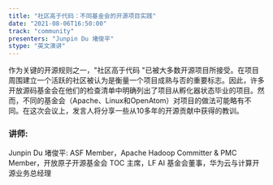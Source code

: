 ```yaml
---
title: "社区高于代码：不同基金会的开源项目实践"
date: "2021-08-06T16:50:00" 
track: "community"
presenters: "Junpin Du 堵俊平"
stype: "英文演讲"
---
```

作为关键的开源规则之一，"社区高于代码 "已被大多数开源项目所接受。在项目周围建立一个活跃的社区被认为是衡量一个项目成熟与否的重要标志。因此，许多开放源码基金会在他们的检查清单中明确列出了项目从孵化器状态毕业的项目。然而，不同的基金会（Apache、Linux和OpenAtom）对项目的做法可能略有不同。在这次会议上，发言人将分享一些从10多年的开源贡献中获得的教训。
 ### 讲师: 
 Junpin Du 堵俊平: ASF Member，Apache Hadoop Committer & PMC Member，开放原子开源基金会 TOC 主席，LF AI 基金会董事，华为云与计算开源业务总经理